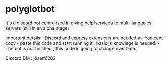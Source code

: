 # polyglotbot
It`s a discord bot centralized in giving help/services  to multi-languajes servers (still in an alpha stage)

Important details:
-Discord and express extensions are needed.\n
-You cant copy - paste this code and start running it , basic js knowlege is needed.
-The bot is not finished , this code is going to change over time.


Discord DM : jöse#6202
